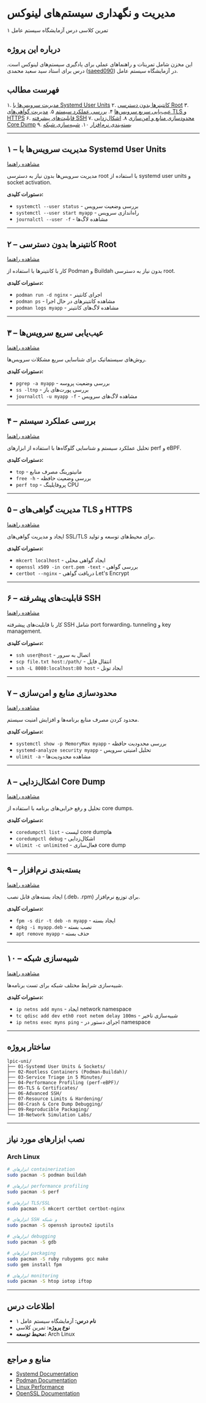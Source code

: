 # مدیریت و نگهداری سیستم‌های لینوکس
تمرین کلاسی درس آزمایشگاه سیستم عامل ۱

## درباره این پروژه
این مخزن شامل تمرینات و راهنماهای عملی برای یادگیری سیستم‌های لینوکس است. درس برای استاد سید سعید محمدی ([saeed090](https://github.com/saeed090)) در آزمایشگاه سیستم عامل.

## فهرست مطالب
۱. [مدیریت سرویس‌ها با Systemd User Units](#۱--مدیریت-سرویسها-با-systemd-user-units)
۲. [کانتینرها بدون دسترسی Root](#۲--کانتینرها-بدون-دسترسی-root)
۳. [عیب‌یابی سریع سرویس‌ها](#۳--عیبیابی-سریع-سرویسها)
۴. [بررسی عملکرد سیستم](#۴--بررسی-عملکرد-سیستم)
۵. [مدیریت گواهی‌های TLS و HTTPS](#۵--مدیریت-گواهیهای-tls-و-https)
۶. [قابلیت‌های پیشرفته SSH](#۶--قابلیتهای-پیشرفته-ssh)
۷. [محدودسازی منابع و امن‌سازی](#۷--محدودسازی-منابع-و-امنسازی)
۸. [اشکال‌زدایی Core Dump](#۸--اشکالزدایی-core-dump)
۹. [بسته‌بندی نرم‌افزار](#۹--بستهبندی-نرمافزار)
۱۰. [شبیه‌سازی شبکه](#۱۰--شبیهسازی-شبکه)

---

## ۱ – مدیریت سرویس‌ها با Systemd User Units
[مشاهده راهنما](./01-Systemd%20User%20Units%20%26%20Sockets/README.md)

مدیریت سرویس‌ها بدون نیاز به دسترسی root با استفاده از systemd user units و socket activation.

**دستورات کلیدی:**
- `systemctl --user status` - بررسی وضعیت سرویس
- `systemctl --user start myapp` - راه‌اندازی سرویس
- `journalctl --user -f` - مشاهده لاگ‌ها

---

## ۲ – کانتینرها بدون دسترسی Root
[مشاهده راهنما](./02-Rootless%20Containers%20%28Podman-Buildah%29/README.md)

کار با کانتینرها با استفاده از Podman و Buildah بدون نیاز به دسترسی root.

**دستورات کلیدی:**
- `podman run -d nginx` - اجرای کانتینر
- `podman ps` - مشاهده کانتینرهای در حال اجرا
- `podman logs myapp` - مشاهده لاگ‌های کانتینر

---

## ۳ – عیب‌یابی سریع سرویس‌ها
[مشاهده راهنما](./03-Service%20Triage%20in%205%20Minutes/README.md)

روش‌های سیستماتیک برای شناسایی سریع مشکلات سرویس‌ها.

**دستورات کلیدی:**
- `pgrep -a myapp` - بررسی وضعیت پروسه
- `ss -ltnp` - بررسی پورت‌های باز
- `journalctl -u myapp -f` - مشاهده لاگ‌های سرویس

---

## ۴ – بررسی عملکرد سیستم
[مشاهده راهنما](./04-Performance%20Profiling%20%28perf-eBPF%29/README.md)

تحلیل عملکرد سیستم و شناسایی گلوگاه‌ها با استفاده از ابزارهای perf و eBPF.

**دستورات کلیدی:**
- `top` - مانیتورینگ مصرف منابع
- `free -h` - بررسی وضعیت حافظه
- `perf top` - پروفایلینگ CPU

---

## ۵ – مدیریت گواهی‌های TLS و HTTPS
[مشاهده راهنما](./05-TLS%20%26%20Certificates/README.md)

ایجاد و مدیریت گواهی‌های SSL/TLS برای محیط‌های توسعه و تولید.

**دستورات کلیدی:**
- `mkcert localhost` - ایجاد گواهی محلی
- `openssl x509 -in cert.pem -text` - بررسی گواهی
- `certbot --nginx` - دریافت گواهی Let's Encrypt

---

## ۶ – قابلیت‌های پیشرفته SSH
[مشاهده راهنما](./06-Advanced%20SSH/README.md)

کار با قابلیت‌های پیشرفته SSH شامل port forwarding، tunneling و key management.

**دستورات کلیدی:**
- `ssh user@host` - اتصال به سرور
- `scp file.txt host:/path/` - انتقال فایل
- `ssh -L 8080:localhost:80 host` - ایجاد تونل

---

## ۷ – محدودسازی منابع و امن‌سازی
[مشاهده راهنما](./07-Resource%20Limits%20%26%20Hardening/README.md)

محدود کردن مصرف منابع برنامه‌ها و افزایش امنیت سیستم.

**دستورات کلیدی:**
- `systemctl show -p MemoryMax myapp` - بررسی محدودیت حافظه
- `systemd-analyze security myapp` - تحلیل امنیتی سرویس
- `ulimit -a` - مشاهده محدودیت‌ها

---

## ۸ – اشکال‌زدایی Core Dump
[مشاهده راهنما](./08-Crash%20%26%20Core%20Dump%20Debugging/README.md)

تحلیل و رفع خرابی‌های برنامه با استفاده از core dumps.

**دستورات کلیدی:**
- `coredumpctl list` - لیست core dumpها
- `coredumpctl debug` - اشکال‌زدایی
- `ulimit -c unlimited` - فعال‌سازی core dump

---

## ۹ – بسته‌بندی نرم‌افزار
[مشاهده راهنما](./09-Reproducible%20Packaging/README.md)

ایجاد بسته‌های قابل نصب (.deb، .rpm) برای توزیع نرم‌افزار.

**دستورات کلیدی:**
- `fpm -s dir -t deb -n myapp` - ایجاد بسته
- `dpkg -i myapp.deb` - نصب بسته
- `apt remove myapp` - حذف بسته

---

## ۱۰ – شبیه‌سازی شبکه
[مشاهده راهنما](./10-Network%20Simulation%20Labs/README.md)

شبیه‌سازی شرایط مختلف شبکه برای تست برنامه‌ها.

**دستورات کلیدی:**
- `ip netns add myns` - ایجاد network namespace
- `tc qdisc add dev eth0 root netem delay 100ms` - شبیه‌سازی تاخیر
- `ip netns exec myns ping` - اجرای دستور در namespace

---

## ساختار پروژه

```
lpic-uni/
├── 01-Systemd User Units & Sockets/
├── 02-Rootless Containers (Podman-Buildah)/
├── 03-Service Triage in 5 Minutes/
├── 04-Performance Profiling (perf-eBPF)/
├── 05-TLS & Certificates/
├── 06-Advanced SSH/
├── 07-Resource Limits & Hardening/
├── 08-Crash & Core Dump Debugging/
├── 09-Reproducible Packaging/
└── 10-Network Simulation Labs/
```

---

## نصب ابزارهای مورد نیاز

### Arch Linux

```bash
# ابزارهای containerization
sudo pacman -S podman buildah

# ابزارهای performance profiling
sudo pacman -S perf

# ابزارهای TLS/SSL
sudo pacman -S mkcert certbot certbot-nginx

# ابزارهای SSH و شبکه
sudo pacman -S openssh iproute2 iputils

# ابزارهای debugging
sudo pacman -S gdb

# ابزارهای packaging
sudo pacman -S ruby rubygems gcc make
sudo gem install fpm

# ابزارهای monitoring
sudo pacman -S htop iotop iftop
```

---

## اطلاعات درس

- **نام درس:** آزمایشگاه سیستم عامل ۱
- **نوع پروژه:** تمرین کلاسی
- **محیط توسعه:** Arch Linux

---

## منابع و مراجع

- [Systemd Documentation](https://www.freedesktop.org/wiki/Software/systemd/)
- [Podman Documentation](https://docs.podman.io/)
- [Linux Performance](http://www.brendangregg.com/linuxperf.html)
- [OpenSSL Documentation](https://www.openssl.org/docs/)
